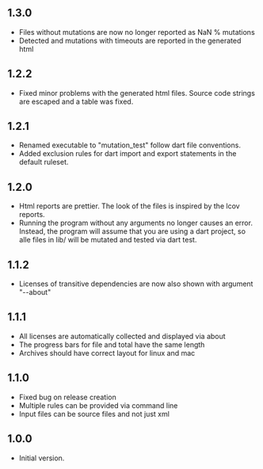 ## 1.3.0
 - Files without mutations are now no longer reported as NaN % mutations
 - Detected and mutations with timeouts are reported in the generated html

## 1.2.2
 - Fixed minor problems with the generated html files. Source code strings are escaped and a table was fixed.

## 1.2.1
 - Renamed executable to "mutation_test" follow dart file conventions.
 - Added exclusion rules for dart import and export statements in the default ruleset.

## 1.2.0

- Html reports are prettier. The look of the files is inspired by the lcov reports.
- Running the program without any arguments no longer causes an error. Instead, the program
  will assume that you are using a dart project, so alle files in lib/ will be mutated and
  tested via dart test.

## 1.1.2

- Licenses of transitive dependencies are now also shown with argument "--about"

## 1.1.1

- All licenses are automatically collected and displayed via about
- The progress bars for file and total have the same length
- Archives should have correct layout for linux and mac


## 1.1.0

- Fixed bug on release creation
- Multiple rules can be provided via command line
- Input files can be source files and not just xml

## 1.0.0

- Initial version.
